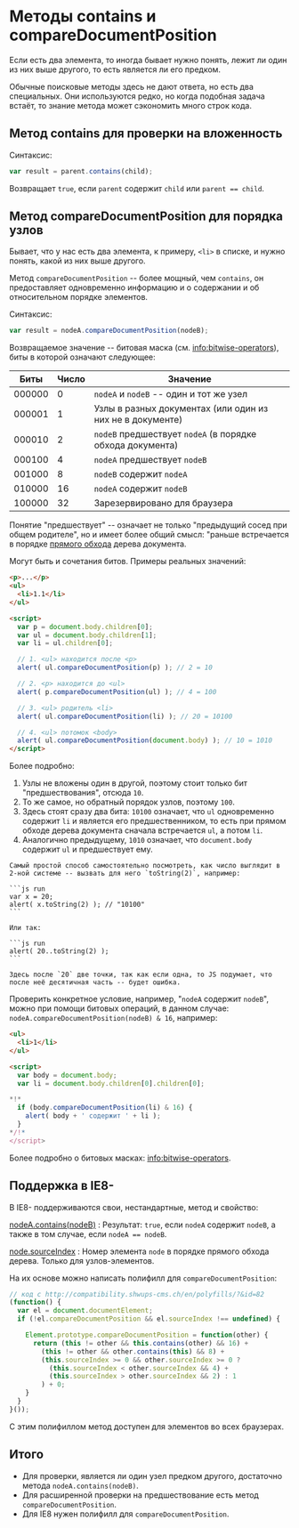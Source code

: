 # Методы contains и compareDocumentPosition

Если есть два элемента, то иногда бывает нужно понять, лежит ли один из них выше другого, то есть является ли его предком.

Обычные поисковые методы здесь не дают ответа, но есть два специальных. Они используются редко, но когда подобная задача встаёт, то знание метода может сэкономить много строк кода.

## Метод contains для проверки на вложенность

Синтаксис:

```js
var result = parent.contains(child);
```

Возвращает `true`, если `parent` содержит `child` или `parent == child`.

## Метод compareDocumentPosition для порядка узлов

Бывает, что у нас есть два элемента, к примеру, `<li>` в списке, и нужно понять, какой из них выше другого.

Метод `compareDocumentPosition` -- более мощный, чем `contains`, он предоставляет одновременно информацию и о содержании и об относительном порядке элементов.

Синтаксис:

```js
var result = nodeA.compareDocumentPosition(nodeB);
```

Возвращаемое значение -- битовая маска (см. <info:bitwise-operators>), биты в которой означают следующее:

<table>
<thead>
<tr>
<th>Биты</th>
<th>Число</th>
<th>Значение</th>
</tr>
</thead>
<tbody>
<tr><td>000000</td><td>0</td><td><code>nodeA</code> и <code>nodeB</code> -- один и тот же узел</td></tr>
<tr><td>000001</td><td>1</td><td>Узлы в разных документах (или один из них не в документе)</td></tr>
<tr><td>000010</td><td>2</td><td><code>nodeB</code> предшествует <code>nodeA</code> (в порядке обхода документа)</td></tr>
<tr><td>000100</td><td>4</td><td><code>nodeA</code> предшествует <code>nodeB</code></td></tr>
<tr><td>001000</td><td>8</td><td><code>nodeB</code> содержит <code>nodeA</code></td></tr>
<tr><td>010000</td><td>16</td><td><code>nodeA</code> содержит <code>nodeB</code></td></tr>
<tr><td>100000</td><td>32</td><td>Зарезервировано для браузера</td></tr>
</tbody>
</table>

Понятие "предшествует" -- означает не только "предыдущий сосед при общем родителе", но и имеет более общий смысл:  "раньше встречается в порядке [прямого обхода](http://algolist.manual.ru/ds/walk.php) дерева документа.

Могут быть и сочетания битов. Примеры реальных значений:

```html run
<p>...</p>
<ul>
  <li>1.1</li>
</ul>

<script>
  var p = document.body.children[0];
  var ul = document.body.children[1];
  var li = ul.children[0];

  // 1. <ul> находится после <p>
  alert( ul.compareDocumentPosition(p) ); // 2 = 10

  // 2. <p> находится до <ul>
  alert( p.compareDocumentPosition(ul) ); // 4 = 100

  // 3. <ul> родитель <li>
  alert( ul.compareDocumentPosition(li) ); // 20 = 10100

  // 4. <ul> потомок <body>
  alert( ul.compareDocumentPosition(document.body) ); // 10 = 1010
</script>
```

Более подробно:

1. Узлы не вложены один в другой, поэтому стоит только бит "предшествования", отсюда `10`.
2. То же самое, но обратный порядок узлов, поэтому `100`.
3. Здесь стоят сразу два бита: `10100` означает, что `ul` одновременно содержит `li` и является его предшественником, то есть при прямом обходе дерева документа сначала встречается `ul`, а потом `li`.
4. Аналогично предыдущему, `1010` означает, что `document.body` содержит `ul` и предшествует ему.

````smart header="Перевод в двоичную систему"
Самый простой способ самостоятельно посмотреть, как число выглядит в 2-ной системе -- вызвать для него `toString(2)`, например:

```js run
var x = 20;
alert( x.toString(2) ); // "10100"
```

Или так:

```js run
alert( 20..toString(2) );
```

Здесь после `20` две точки, так как если одна, то JS подумает, что после неё десятичная часть -- будет ошибка.
````

Проверить конкретное условие, например, "`nodeA` содержит `nodeB`", можно при помощи битовых операций, в данном случае: `nodeA.compareDocumentPosition(nodeB) & 16`, например:

```html run
<ul>
  <li>1</li>
</ul>

<script>
  var body = document.body;
  var li = document.body.children[0].children[0];

*!*
  if (body.compareDocumentPosition(li) & 16) {
    alert( body + ' содержит ' + li );
  }
*/!*
</script>
```

Более подробно о битовых масках:  <info:bitwise-operators>.

## Поддержка в IE8-

В IE8- поддерживаются свои, нестандартные, метод и свойство:

[nodeA.contains(nodeB)](http://msdn.microsoft.com/en-us/library/ms536377.aspx)
: Результат: `true`, если `nodeA` содержит `nodeB`, а также в том случае, если `nodeA == nodeB`.

[node.sourceIndex](http://msdn.microsoft.com/en-us/library/ms534635.aspx)
: Номер элемента `node` в порядке прямого обхода дерева. Только для узлов-элементов.

На их основе можно написать полифилл для `compareDocumentPosition`:

```js
// код с http://compatibility.shwups-cms.ch/en/polyfills/?&id=82
(function() {
  var el = document.documentElement;
  if (!el.compareDocumentPosition && el.sourceIndex !== undefined) {

    Element.prototype.compareDocumentPosition = function(other) {
      return (this != other && this.contains(other) && 16) +
        (this != other && other.contains(this) && 8) +
        (this.sourceIndex >= 0 && other.sourceIndex >= 0 ?
          (this.sourceIndex < other.sourceIndex && 4) +
          (this.sourceIndex > other.sourceIndex && 2) : 1
        ) + 0;
    }
  }
}());
```

С этим полифиллом метод доступен для элементов во всех браузерах.

## Итого

- Для проверки, является ли один узел предком другого, достаточно метода `nodeA.contains(nodeB)`.
- Для расширенной проверки на предшествование есть метод `compareDocumentPosition`.
- Для IE8 нужен полифилл для `compareDocumentPosition`.

